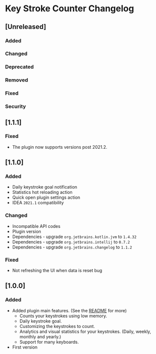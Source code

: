 # Key Stroke Counter Changelog

## [Unreleased]
### Added

### Changed

### Deprecated

### Removed

### Fixed

### Security
## [1.1.1]
### Fixed
- The plugin now supports versions post 2021.2.

## [1.1.0]
### Added
- Daily keystroke goal notification
- Statistics hot reloading action
- Quick open plugin settings action
- IDEA `2021.1` compatibility

### Changed
- Incompatible API codes
- Plugin version
- Dependencies - upgrade `org.jetbrains.kotlin.jvm` to `1.4.32`
- Dependencies - upgrade `org.jetbrains.intellij` to `0.7.2`
- Dependencies - upgrade `org.jetbrains.changelog` to `1.1.2`

### Fixed
- Not refreshing the UI when data is reset bug

## [1.0.0]
### Added
- Added plugin main features. (See the [README](README.md#features) for more)
    - Counts your keystrokes using low memory.
    - Daily keystroke goal.
    - Customizing the keystrokes to count.
    - Analytics and visual statistics for your keystrokes. (Daily, weekly, monthly and yearly.)
    - Support for many keyboards.
- First version